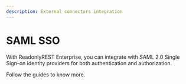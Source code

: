 ```yaml
---
description: External connectors integration
---
```


# SAML SSO

With ReadonlyREST Enterprise, you can integrate with SAML 2.0 Single Sign-on identity providers for both authentication and authorization.

Follow the guides to know more. 

